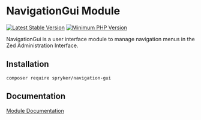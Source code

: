 # NavigationGui Module
[![Latest Stable Version](https://poser.pugx.org/spryker/navigation-gui/v/stable.svg)](https://packagist.org/packages/spryker/navigation-gui)
[![Minimum PHP Version](https://img.shields.io/badge/php-%3E%3D%207.3-8892BF.svg)](https://php.net/)

NavigationGui is a user interface module to manage navigation menus in the Zed Administration Interface.

## Installation

```
composer require spryker/navigation-gui
```

## Documentation

[Module Documentation](https://academy.spryker.com/developing_with_spryker/module_guide/yves_components/navigation/navigation.html)
